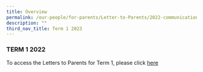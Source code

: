 ```yaml
---
title: Overview
permalink: /our-people/for-parents/Letter-to-Parents/2022-communications/Term-1-2022/overview/
description: ""
third_nav_title: Term 1 2023
---
```

### TERM 1 2022

To access the Letters to Parents for Term 1, please click [here](https://drive.google.com/drive/folders/1SS_40-jVQ2bYs6fPcG3SN65MGZ1CcNh0?usp=share_link)